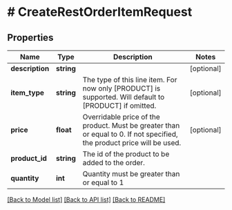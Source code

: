 # # CreateRestOrderItemRequest

## Properties

Name | Type | Description | Notes
------------ | ------------- | ------------- | -------------
**description** | **string** |  | [optional]
**item_type** | **string** | The type of this line item. For now only [PRODUCT] is supported. Will default to [PRODUCT] if omitted. | [optional]
**price** | **float** | Overridable price of the product. Must be greater than or equal to 0. If not specified, the product price will be used. | [optional]
**product_id** | **string** | The id of the product to be added to the order. |
**quantity** | **int** | Quantity must be greater than or equal to 1 |

[[Back to Model list]](../../README.md#models) [[Back to API list]](../../README.md#endpoints) [[Back to README]](../../README.md)
